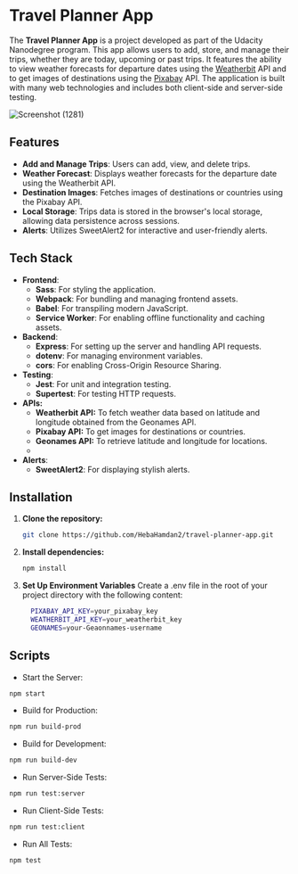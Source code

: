 # Travel Planner App

The **Travel Planner App** is a project developed as part of the Udacity Nanodegree program. This app allows users to add, store, and manage their trips, whether they are today, upcoming or past trips. It features the ability to view weather forecasts for departure dates using the  [Weatherbit](https://www.weatherbit.io/api/) API and to get images of destinations using the [Pixabay](https://pixabay.com/service/about/api/) API. The application is built with many web technologies and includes both client-side and server-side testing.

![Screenshot (1281)](https://github.com/user-attachments/assets/e7c9fe8b-d266-441c-97af-e1f476f39641)


## Features

- **Add and Manage Trips**: Users can add, view, and delete trips.
- **Weather Forecast**: Displays weather forecasts for the departure date using the Weatherbit API.
- **Destination Images**: Fetches images of destinations or countries using the Pixabay API.
- **Local Storage**: Trips data is stored in the browser's local storage, allowing data persistence across sessions.
- **Alerts**: Utilizes SweetAlert2 for interactive and user-friendly alerts.

## Tech Stack

- **Frontend**: 
  - **Sass**: For styling the application.
  - **Webpack**: For bundling and managing frontend assets.
  - **Babel**: For transpiling modern JavaScript.
  - **Service Worker**: For enabling offline functionality and caching assets.
- **Backend**: 
  - **Express**: For setting up the server and handling API requests.
  - **dotenv**: For managing environment variables.
  - **cors**: For enabling Cross-Origin Resource Sharing.
- **Testing**: 
  - **Jest**: For unit and integration testing.
  - **Supertest**: For testing HTTP requests.
- **APIs:**
  - **Weatherbit API:** To fetch weather data based on latitude and longitude obtained from the Geonames API.
  - **Pixabay API:** To get images for destinations or countries.
  - **Geonames API:** To retrieve latitude and longitude for locations.
  - 
- **Alerts**: 
  - **SweetAlert2**: For displaying stylish alerts.

## Installation

1. **Clone the repository:**

   ```bash
   git clone https://github.com/HebaHamdan2/travel-planner-app.git
   ```
2. **Install dependencies:**
   ```bash
   npm install
   ```
3. **Set Up Environment Variables**
Create a .env file in the root of your project directory with the following content:
   ```bash
     PIXABAY_API_KEY=your_pixabay_key
     WEATHERBIT_API_KEY=your_weatherbit_key
     GEONAMES=your-Geaonnames-username

## Scripts
- Start the Server:
```bash
npm start
```
- Build for Production:
```bash
npm run build-prod
```
- Build for Development:
```bash
npm run build-dev
```
- Run Server-Side Tests:
```bash
npm run test:server
```
- Run Client-Side Tests:
```bash
npm run test:client
```
- Run All Tests:
```bash
npm test
```


